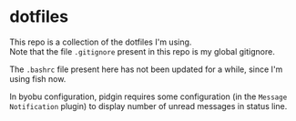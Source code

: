 # dotfiles

This repo is a collection of the dotfiles I'm using.  
Note that the file `.gitignore` present in this repo is my global gitignore.

The `.bashrc` file present here has not been updated for a while, since I'm using fish now.

In byobu configuration, pidgin requires some configuration (in the `Message Notification` plugin) to display number of unread messages in status line.
